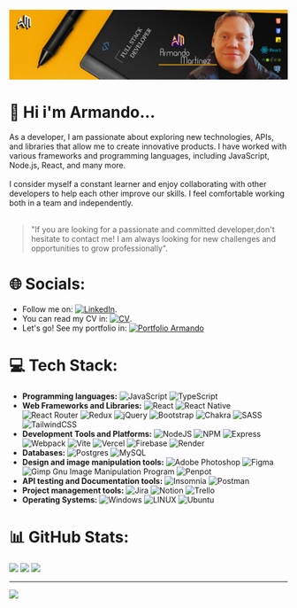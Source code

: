 ![imagen banner](./Image/banner.png)
# 💫 Hi i'm Armando...
As a developer, I am passionate about exploring new technologies, APIs, and libraries that allow me to create innovative products. I have worked with various frameworks and programming languages, including JavaScript, Node.js, React, and many more.<br><br>
I consider myself a constant learner and enjoy collaborating with other developers to help each other improve our skills. I feel comfortable working both in a team and independently.<br><br>

> "If you are looking for a passionate and committed developer,don't hesitate to contact me! I am always looking for new challenges and opportunities to grow professionally".

# 🌐 Socials:
- Follow me on:  [![LinkedIn](https://img.shields.io/badge/LinkedIn-%230077B5.svg?logo=linkedin&logoColor=white)](https://www.linkedin.com/in/armando-martínez-zambrano).
- You can read my CV in:  [![CV](https://img.shields.io/badge/CV-%23FFA500.svg?logo=google-drive&logoColor=white)](https://docs.google.com/document/d/1ff95KRDIiyaHRjQkIZuQcW_r32VtmniA8Q0mgba9XIE/edit?usp=sharing).
- Let's go! See my portfolio in:  [![Portfolio Armando](https://img.shields.io/badge/Portfolio%20Armando-%234f46e5.svg?logo=vercel&logoColor=white)](#)


# 💻 Tech Stack:
- **Programming languages:** ![JavaScript](https://img.shields.io/badge/javascript-%23323330.svg?style=flat&logo=javascript&logoColor=%23F7DF1E) ![TypeScript](https://img.shields.io/badge/typescript-%23007ACC.svg?style=flat&logo=typescript&logoColor=white)
- **Web Frameworks and Libraries:** ![React](https://img.shields.io/badge/react-%2320232a.svg?style=flat&logo=react&logoColor=%2361DAFB) ![React Native](https://img.shields.io/badge/react_native-%2320232a.svg?style=flat&logo=react&logoColor=%2361DAFB) ![React Router](https://img.shields.io/badge/React_Router-CA4245?style=flat&logo=react-router&logoColor=white) ![Redux](https://img.shields.io/badge/redux-%23593d88.svg?style=flat&logo=redux&logoColor=white) ![jQuery](https://img.shields.io/badge/jquery-%230769AD.svg?style=flat&logo=jquery&logoColor=white) ![Bootstrap](https://img.shields.io/badge/bootstrap-%23563D7C.svg?style=flat&logo=bootstrap&logoColor=white) ![Chakra](https://img.shields.io/badge/chakra-%234ED1C5.svg?style=flat&logo=chakraui&logoColor=white)  ![SASS](https://img.shields.io/badge/SASS-hotpink.svg?style=flat&logo=SASS&logoColor=white) ![TailwindCSS](https://img.shields.io/badge/tailwindcss-%2338B2AC.svg?style=flat&logo=tailwind-css&logoColor=white)
- **Development Tools and Platforms:** ![NodeJS](https://img.shields.io/badge/node.js-6DA55F?style=flat&logo=node.js&logoColor=white) ![NPM](https://img.shields.io/badge/NPM-%23000000.svg?style=flat&logo=npm&logoColor=white) ![Express](https://img.shields.io/badge/Express-000000?style=flat&logo=express&logoColor=white) ![Webpack](https://img.shields.io/badge/webpack-%238DD6F9.svg?style=flat&logo=webpack&logoColor=black) ![Vite](https://img.shields.io/badge/vite-%235979C7.svg?style=flat&logo=vite&logoColor=black) ![Vercel](https://img.shields.io/badge/vercel-%23000000.svg?style=flat&logo=vercel&logoColor=white) ![Firebase](https://img.shields.io/badge/Firebase-FFCA28?style=flat&logo=firebase&logoColor=black) ![Render](https://img.shields.io/badge/Render-1A2B34?style=flat&logo=render&logoColor=white)
- **Databases:**  ![Postgres](https://img.shields.io/badge/postgres-%23316192.svg?style=flat&logo=postgresql&logoColor=white) ![MySQL](https://img.shields.io/badge/mysql-%2300f.svg?style=flat&logo=mysql&logoColor=white)
- **Design and image manipulation tools:**  ![Adobe Photoshop](https://img.shields.io/badge/adobephotoshop-%2331A8FF.svg?style=flat&logo=adobephotoshop&logoColor=white) 	![Figma](https://img.shields.io/badge/figma-%23F24E1E.svg?style=flat&logo=figma&logoColor=white) ![Gimp Gnu Image Manipulation Program](https://img.shields.io/badge/Gimp-657D8B?style=flat&logo=gimp&logoColor=FFFFFF) ![Penpot](https://img.shields.io/badge/Penpot-<COLOR>?style=flat&logo=<LOGO>&logoColor=white)
- **API testing and Documentation tools:**  ![Insomnia](https://img.shields.io/badge/Insomnia-black?style=flat&logo=insomnia&logoColor=5849BE) ![Postman](https://img.shields.io/badge/Postman-FF6C37?style=flat&logo=postman&logoColor=white)
- **Project management tools:**  ![Jira](https://img.shields.io/badge/jira-%230A0FFF.svg?style=flat&logo=jira&logoColor=white) ![Notion](https://img.shields.io/badge/Notion-%23000000.svg?style=flat&logo=notion&logoColor=white)  ![Trello](https://img.shields.io/badge/Trello-%23026AA7.svg?style=flat&logo=Trello&logoColor=white)
- **Operating Systems:** ![Windows](https://img.shields.io/badge/Windows-0078D6?style=flat&logo=windows&logoColor=white) ![LINUX](https://img.shields.io/badge/Linux-FCC624?style=flat&logo=linux&logoColor=black) ![Ubuntu](https://img.shields.io/badge/Ubuntu-E95420?style=flat&logo=ubuntu&logoColor=white)

# 📊 GitHub Stats:
![](https://github-readme-stats.vercel.app/api?username=Alemar16&theme=algolia&hide_border=false&include_all_commits=false&count_private=false) ![](https://github-readme-streak-stats.herokuapp.com/?user=Alemar16&theme=algolia&hide_border=false) ![](https://github-readme-stats.vercel.app/api/top-langs/?username=Alemar16&theme=algolia&hide_border=false&include_all_commits=false&count_private=false&layout=compact)

---
[![](https://visitcount.itsvg.in/api?id=Alemar16&icon=2&color=1)](https://visitcount.itsvg.in)

<!-- Proudly created with GPRM ( https://gprm.itsvg.in ) -->
